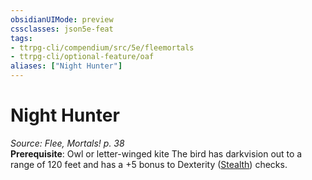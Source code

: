 ```yaml
---
obsidianUIMode: preview
cssclasses: json5e-feat
tags:
- ttrpg-cli/compendium/src/5e/fleemortals
- ttrpg-cli/optional-feature/oaf
aliases: ["Night Hunter"]
---
```

# Night Hunter
*Source: Flee, Mortals! p. 38*  
**Prerequisite**: Owl or letter-winged kite
The bird has darkvision out to a range of 120 feet and has a +5 bonus to Dexterity ([Stealth](Misc%20Files/CLI/rules/skills.md#Stealth)) checks.
